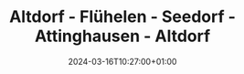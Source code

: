 ---
slug: "altdorf_fluehelen_seedorf_attinghausen_altdorf"
title: "Altdorf - Flühelen - Seedorf - Attinghausen - Altdorf"
draft: false
type: activities
date: "2024-03-16T10:27:00+01:00"
tag: ""
country: "Schweiz"
country_code: "ch"
state: "Uri"
village: "Altdorf (UR)"
endcountry: "Schweiz"
endcountry_code: "ch"
endstate: "Uri"
endvillage: "Altdorf (UR)"
activity_type: "hiking"
length_km: 17.08
duration: "4h 10min"
moving_time: "3h 50min"
total_ascent: 802
total_descent: 397
start_time: "2024-03-16T10:27:00+01:00"
end_time: "2024-03-16T14:37:56+01:00"
start_point_lat: 46.87233
start_point_lon: 8.64445
end_point_lat: 46.87288
end_point_lon: 8.64441
elevation_start: 0.00
elevation_end: 0.00
difficulty: "Bewertung: mittel."
description: "Entdecke die malerische Landschaft auf dieser 17.08 km langen Wanderroute von Altdorf nach Flühelen, Seedorf, Attinghausen und zurück. Erlebe atemberaubende Ausblicke und eine abwechslungsreiche Strecke mit einem Gesamtaufstieg von 802 Metern und einem Gesamtabstieg von 397 Metern. Genieße eine Gesamtdauer von 4 Stunden und 10 Minuten inklusive Pausen"
coat_of_arms_url: "http://commons.wikimedia.org/wiki/Special:FilePath/Altdorf-coat%20of%20arms.svg"
endcoat_of_arms_url: "http://commons.wikimedia.org/wiki/Special:FilePath/Altdorf-coat%20of%20arms.svg"
teaser_image: ./images/teaser/altdorf_fluehelen_seedorf_attinghausen_altdorf.png
gpx_download: /gpx/altdorf_fluehelen_seedorf_attinghausen_altdorf.gpx
---